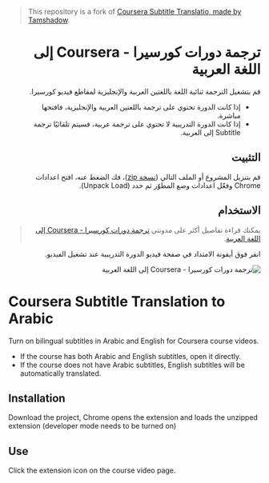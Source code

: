 > This repository is a fork of [Coursera Subtitle Translatio, made by Tamshadow](https://github.com/tamshadow/coursera-subtitle-translation).

<div dir="rtl">

# ترجمة دورات كورسيرا - Coursera إلى اللغة العربية

قم بتشغيل الترجمة ثنائية اللغة باللغتين العربية والإنجليزية لمقاطع فيديو كورسيرا.

* إذا كانت الدورة تحتوي على ترجمة باللغتين العربية والإنجليزية، فافتحها مباشرة.
* إذا كانت الدورة التدريبية لا تحتوي على ترجمة عربية، فسيتم تلقائيًا ترجمة Subtitle إلى العربية.

## التثبيت

قم بتنزيل المشروع أو الملف التالي ([نسخة zip](https://github.com/imAbdelhadi/coursera-subtitle-translation-arabic/blob/main/coursera-subtitle-translation-to-arabic.zip?raw=true))، فك الضغط عنه، افتح اعدادات Chrome وفعّل اعدادات وضع المطوّر ثم حدد (Unpack Load).

## الاستخدام
> يمكنك قراءة تفاصيل أكثر على مدونتي [ترجمة دورات كورسيرا - Coursera إلى اللغة العربية](https://blog.abdelhadi.org/coursera-cources-translate-to-arabic-language/).

انقر فوق أيقونة الامتداد في صفحة فيديو الدورة التدريبية عند تشغيل الفيديو.

![ترجمة دورات كورسيرا - Coursera إلى اللغة العربية](https://i.suar.me/OZdEy/l)

<div dir="ltr">

# Coursera Subtitle Translation to Arabic

Turn on bilingual subtitles in Arabic and English for Coursera course videos.

* If the course has both Arabic and English subtitles, open it directly.
* If the course does not have Arabic subtitles, English subtitles will be automatically translated.

## Installation

Download the project, Chrome opens the extension and loads the unzipped extension (developer mode needs to be turned on)

## Use

Click the extension icon on the course video page.
